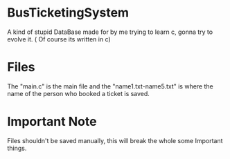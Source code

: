 # BusTicketingSystem
A kind of stupid DataBase made for by me trying to learn c, gonna try to evolve it. ( Of course its written in c)

# Files
The "main.c" is the main file and the "name1.txt-name5.txt" is where the name of the person who booked a ticket is saved.

# Important Note
Files shouldn't be saved manually, this will break the whole some Important things.
